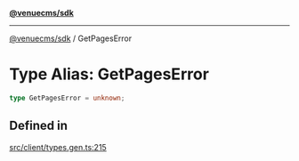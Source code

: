 [**@venuecms/sdk**](../README.md)

***

[@venuecms/sdk](../README.md) / GetPagesError

# Type Alias: GetPagesError

```ts
type GetPagesError = unknown;
```

## Defined in

[src/client/types.gen.ts:215](https://github.com/venuecms/sdk/blob/823b04c9ee84b4d1baaafd2d6fb4c862f759e4e8/src/client/types.gen.ts#L215)
